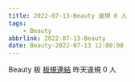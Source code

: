 ```yaml
---
title: 2022-07-13-Beauty 違規 0 人
tags:
    - Beauty
abbrlink: 2022-07-13-Beauty
date: Beauty-2022-07-13 12:00:00
---
```

Beauty 板 [板規連結](https://www.ptt.cc/bbs/Beauty/M.1630069980.A.84B.html)
昨天違規 0 人
